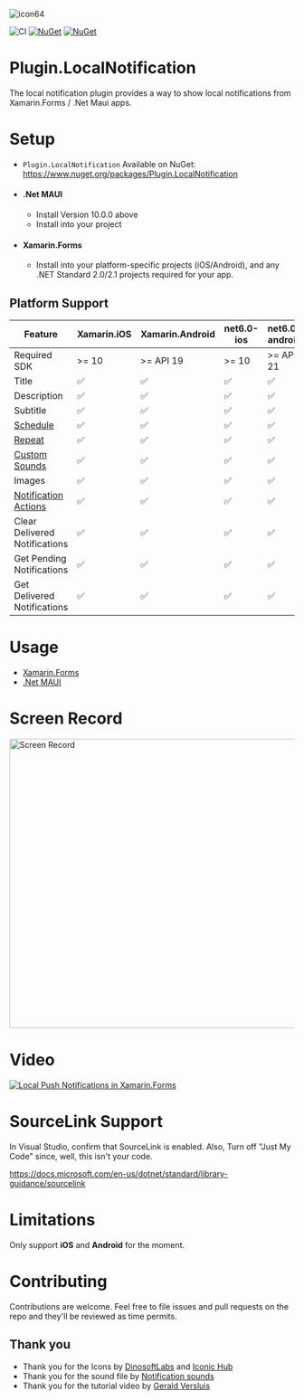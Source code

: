 ![icon64](https://user-images.githubusercontent.com/4112014/139563161-b7f3cdba-e161-4f6c-80ae-45f0253c4340.png)

![CI](https://github.com/thudugala/Plugin.LocalNotification/workflows/CI/badge.svg?branch=master)
[![NuGet](https://img.shields.io/nuget/v/Plugin.LocalNotification.svg)](https://www.nuget.org/packages/Plugin.LocalNotification/) 
[![NuGet](https://img.shields.io/nuget/dt/Plugin.LocalNotification.svg)](https://www.nuget.org/packages/Plugin.LocalNotification/)

# Plugin.LocalNotification
The local notification plugin provides a way to show local notifications from Xamarin.Forms / .Net Maui apps.

# Setup

- `Plugin.LocalNotification` Available on NuGet: https://www.nuget.org/packages/Plugin.LocalNotification
- #### .Net MAUI
  - Install Version 10.0.0 above 
  - Install into your project
- #### Xamarin.Forms
  - Install into your platform-specific projects (iOS/Android), and any .NET Standard 2.0/2.1 projects required for your app.

## Platform Support

| Feature                       | Xamarin.iOS | Xamarin.Android | net6.0-ios | net6.0-android |
| ----------------------------- | ----------- | --------------- | ---------- | -------------- |
| Required SDK                  | >= 10       | >= API 19       | >= 10      | >= API 21      |
| Title                         | ✅          | ✅             | ✅         | ✅            | 
| Description                   | ✅          | ✅             | ✅         | ✅            |
| Subtitle                      | ✅          | ✅             | ✅         | ✅            |
| [Schedule](https://github.com/thudugala/Plugin.LocalNotification/wiki/Scheduled-Android-notifications)      | ✅  | ✅   | ✅   | ✅    |
| [Repeat](https://github.com/thudugala/Plugin.LocalNotification/wiki/Repeat-Notification)                    | ✅  | ✅   | ✅   | ✅    |
| [Custom Sounds](https://github.com/thudugala/Plugin.LocalNotification/wiki/Notification-with-a-Sound-File)  | ✅  | ✅   | ✅   | ✅    |
| Images                        | ✅          | ✅             | ✅         | ✅            |
| [Notification Actions](https://github.com/thudugala/Plugin.LocalNotification/wiki/Notification-with-Action) | ✅  | ✅   | ✅   | ✅    |
| Clear Delivered Notifications | ✅          | ✅             | ✅         | ✅            |
| Get Pending Notifications     | ✅          | ✅             | ✅         | ✅            |
| Get Delivered Notifications   | ✅          | ✅             | ✅         | ✅            |

# Usage 

- [Xamarin.Forms](https://github.com/thudugala/Plugin.LocalNotification/wiki/Usage-9.2.0)
- [.Net MAUI](https://github.com/thudugala/Plugin.LocalNotification/wiki/Usage-Maui-(Preview))

# Screen Record

<img src="https://raw.githubusercontent.com/thudugala/Plugin.LocalNotification/60c9342ba866b1af1278c273f3d41a168901e4ff/Screenshots/screenRecord.gif" alt="Screen Record"  width="512px" >

# Video

[![Local Push Notifications in Xamarin.Forms](https://img.youtube.com/vi/-Nj_TRPlx-8/0.jpg)](https://www.youtube.com/watch?v=-Nj_TRPlx-8)

# SourceLink Support

In Visual Studio, confirm that SourceLink is enabled. 
Also, Turn off "Just My Code" since, well, this isn't your code.

https://docs.microsoft.com/en-us/dotnet/standard/library-guidance/sourcelink

# Limitations

Only support <b>iOS</b> and <b>Android</b> for the moment. 

# Contributing

Contributions are welcome.  Feel free to file issues and pull requests on the repo and they'll be reviewed as time permits.

## Thank you

- Thank you for the Icons by [DinosoftLabs](https://www.iconfinder.com/dinosoftlabs) and [Iconic Hub](https://www.iconfinder.com/iconic_hub) 
- Thank you for the sound file by [Notification sounds](https://notificationsounds.com/notification-sounds/good-things-happen-547)
- Thank you for the tutorial video by [Gerald Versluis](https://www.youtube.com/channel/UCBBZ2kXWmd8eXlHg2wEaClw)
